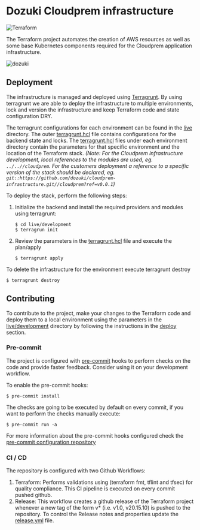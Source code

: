 # Dozuki Cloudprem infrastructure

![Terraform](https://github.com/nclouds/doz-cloudprem-infrastructure/workflows/Terraform/badge.svg)

The Terraform project automates the creation of AWS resources as well as some base Kubernetes components required for the Cloudprem application infrastructure.

![dozuki](https://app.lucidchart.com/publicSegments/view/c01199f1-8171-415f-b3ca-09206a593da5/image.png)

## Deployment

The infrastructure is managed and deployed using [Terragrunt](https://terragrunt.gruntwork.io/docs/#features). By using terragrunt we are able to deploy the infrastructure to multiple environments, lock and version the infrastructure and keep Terraform code and state configuration DRY.

The terragrunt configurations for each environment can be found in the [live](./live) directory. The outer [terragrunt.hcl](./live/terragrunt.hcl) file contains configurations for the backend state and locks. The [terragrunt.hcl](./live/development) files under each environment directory contain the parameters for that specific environment and the location of the Terraform stack. *(Note: For the Cloudprem infrastructure development, local references to the modules are used, eg. `../..//cloudprem`. For the customers deployment a reference to a specific version of the stack should be declared, eg. `git::https://github.com/dozuki/cloudprem-infrastructure.git//cloudprem?ref=v0.0.1`)*

To deploy the stack, perform the following steps:

1. Initialize the backend and install the required providers and modules using terragrunt:

    ```console
    $ cd live/development
    $ terragrun init
    ```

2. Review the parameters in the [terragrunt.hcl](./live/development/terragrunt.hcl) file and execute the plan/apply

    ```console
    $ terragrunt apply
    ```

To delete the infrastructure for the environment execute terragrunt destroy

```console
$ terragrunt destroy
```

## Contributing

To contribute to the project, make your changes to the Terraform code and deploy them to a local environment using the parameters in the [live/development](./live/development) directory by following the instructions in the [deploy](#deploy) section.

### Pre-commit

The project is configured with [pre-commit](https://pre-commit.com/) hooks to perform checks on the code and provide faster feedback. Consider using it on your development workflow.

To enable the pre-commit hooks:

```console
$ pre-commit install
```

The checks are going to be executed by default on every commit, if you want to perform the checks manually execute:

```console
$ pre-commit run -a
```

For more information about the pre-commit hooks configured check the [pre-commit configuration repository](https://github.com/nclouds/pre-commit-terraform)

### CI / CD

The repository is configured with two Github Workflows:

1. Terraform: Performs validations using (terraform fmt, tflint and tfsec) for quality compliance. This CI pipeline is executed on every commit pushed github.
2. Release: This workflow creates a github release of the Terraform project whenever a new tag of the form v* (i.e. v1.0, v20.15.10) is pushed to the repository. To control the Release notes and properties update the [release.yml](./.github/workflows/release.yml) file.
